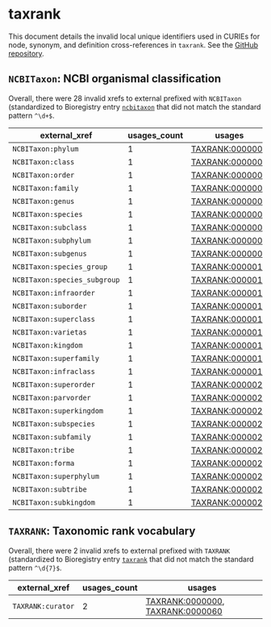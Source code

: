 # taxrank

This document details the invalid local unique identifiers used in CURIEs
for node, synonym, and definition cross-references in `taxrank`. See the [GitHub repository](https://github.com/phenoscape/taxrank).


## `NCBITaxon`: NCBI organismal classification

Overall, there were 28 invalid
xrefs to external prefixed with `NCBITaxon` (standardized to Bioregistry
entry [`ncbitaxon`]((https://bioregistry.io/ncbitaxon)) that
did not match the standard pattern `^\d+$`.

| external_xref                |   usages_count | usages                                                    |
|------------------------------|----------------|-----------------------------------------------------------|
| `NCBITaxon:phylum`           |              1 | [TAXRANK:0000001](https://bioregistry.io/TAXRANK:0000001) |
| `NCBITaxon:class`            |              1 | [TAXRANK:0000002](https://bioregistry.io/TAXRANK:0000002) |
| `NCBITaxon:order`            |              1 | [TAXRANK:0000003](https://bioregistry.io/TAXRANK:0000003) |
| `NCBITaxon:family`           |              1 | [TAXRANK:0000004](https://bioregistry.io/TAXRANK:0000004) |
| `NCBITaxon:genus`            |              1 | [TAXRANK:0000005](https://bioregistry.io/TAXRANK:0000005) |
| `NCBITaxon:species`          |              1 | [TAXRANK:0000006](https://bioregistry.io/TAXRANK:0000006) |
| `NCBITaxon:subclass`         |              1 | [TAXRANK:0000007](https://bioregistry.io/TAXRANK:0000007) |
| `NCBITaxon:subphylum`        |              1 | [TAXRANK:0000008](https://bioregistry.io/TAXRANK:0000008) |
| `NCBITaxon:subgenus`         |              1 | [TAXRANK:0000009](https://bioregistry.io/TAXRANK:0000009) |
| `NCBITaxon:species_group`    |              1 | [TAXRANK:0000010](https://bioregistry.io/TAXRANK:0000010) |
| `NCBITaxon:species_subgroup` |              1 | [TAXRANK:0000011](https://bioregistry.io/TAXRANK:0000011) |
| `NCBITaxon:infraorder`       |              1 | [TAXRANK:0000013](https://bioregistry.io/TAXRANK:0000013) |
| `NCBITaxon:suborder`         |              1 | [TAXRANK:0000014](https://bioregistry.io/TAXRANK:0000014) |
| `NCBITaxon:superclass`       |              1 | [TAXRANK:0000015](https://bioregistry.io/TAXRANK:0000015) |
| `NCBITaxon:varietas`         |              1 | [TAXRANK:0000016](https://bioregistry.io/TAXRANK:0000016) |
| `NCBITaxon:kingdom`          |              1 | [TAXRANK:0000017](https://bioregistry.io/TAXRANK:0000017) |
| `NCBITaxon:superfamily`      |              1 | [TAXRANK:0000018](https://bioregistry.io/TAXRANK:0000018) |
| `NCBITaxon:infraclass`       |              1 | [TAXRANK:0000019](https://bioregistry.io/TAXRANK:0000019) |
| `NCBITaxon:superorder`       |              1 | [TAXRANK:0000020](https://bioregistry.io/TAXRANK:0000020) |
| `NCBITaxon:parvorder`        |              1 | [TAXRANK:0000021](https://bioregistry.io/TAXRANK:0000021) |
| `NCBITaxon:superkingdom`     |              1 | [TAXRANK:0000022](https://bioregistry.io/TAXRANK:0000022) |
| `NCBITaxon:subspecies`       |              1 | [TAXRANK:0000023](https://bioregistry.io/TAXRANK:0000023) |
| `NCBITaxon:subfamily`        |              1 | [TAXRANK:0000024](https://bioregistry.io/TAXRANK:0000024) |
| `NCBITaxon:tribe`            |              1 | [TAXRANK:0000025](https://bioregistry.io/TAXRANK:0000025) |
| `NCBITaxon:forma`            |              1 | [TAXRANK:0000026](https://bioregistry.io/TAXRANK:0000026) |
| `NCBITaxon:superphylum`      |              1 | [TAXRANK:0000027](https://bioregistry.io/TAXRANK:0000027) |
| `NCBITaxon:subtribe`         |              1 | [TAXRANK:0000028](https://bioregistry.io/TAXRANK:0000028) |
| `NCBITaxon:subkingdom`       |              1 | [TAXRANK:0000029](https://bioregistry.io/TAXRANK:0000029) |

## `TAXRANK`: Taxonomic rank vocabulary

Overall, there were 2 invalid
xrefs to external prefixed with `TAXRANK` (standardized to Bioregistry
entry [`taxrank`]((https://bioregistry.io/taxrank)) that
did not match the standard pattern `^\d{7}$`.

| external_xref     |   usages_count | usages                                                                                                               |
|-------------------|----------------|----------------------------------------------------------------------------------------------------------------------|
| `TAXRANK:curator` |              2 | [TAXRANK:0000000](https://bioregistry.io/TAXRANK:0000000), [TAXRANK:0000060](https://bioregistry.io/TAXRANK:0000060) |


